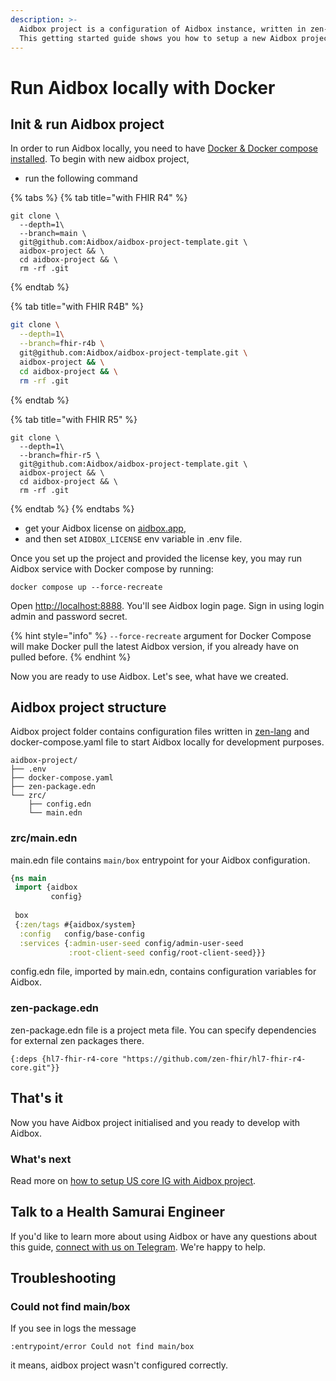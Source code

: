 ```yaml
---
description: >-
  Aidbox project is a configuration of Aidbox instance, written in zen-lang.
  This getting started guide shows you how to setup a new Aidbox project.
---
```


# Run Aidbox locally with Docker

## Init & run Aidbox project

In order to run Aidbox locally, you need to have [Docker & Docker compose installed](https://docs.docker.com/engine/install/). To begin with new aidbox project,&#x20;

* run the following command

{% tabs %}
{% tab title="with FHIR R4" %}
```shell
git clone \
  --depth=1\
  --branch=main \
  git@github.com:Aidbox/aidbox-project-template.git \
  aidbox-project && \
  cd aidbox-project && \
  rm -rf .git
```
{% endtab %}

{% tab title="with FHIR R4B" %}
```sh
git clone \
  --depth=1\
  --branch=fhir-r4b \
  git@github.com:Aidbox/aidbox-project-template.git \
  aidbox-project && \
  cd aidbox-project && \
  rm -rf .git
```
{% endtab %}

{% tab title="with FHIR R5" %}
```shell
git clone \
  --depth=1\
  --branch=fhir-r5 \
  git@github.com:Aidbox/aidbox-project-template.git \
  aidbox-project && \
  cd aidbox-project && \
  rm -rf .git
```
{% endtab %}
{% endtabs %}

* get your Aidbox license on [aidbox.app](https://aidbox.app/),
* and then set `AIDBOX_LICENSE` env variable in .env file.

Once you set up the project and provided the license key, you may run Aidbox service with Docker compose by running:

```shell
docker compose up --force-recreate
```

Open [http://localhost:8888](http://localhost:8888). You'll see Aidbox login page. Sign in using login admin and password secret.

{% hint style="info" %}
`--force-recreate` argument for Docker Compose will make Docker pull the latest Aidbox version, if you already have on pulled before.
{% endhint %}

Now you are ready to use Aidbox. Let's see, what have we created.

## Aidbox project structure

Aidbox project folder contains configuration files written in [zen-lang](https://github.com/zen-lang/zen) and docker-compose.yaml file to start Aidbox locally for development purposes.

```
aidbox-project/
├── .env
├── docker-compose.yaml
├── zen-package.edn
└── zrc/
    ├── config.edn
    └── main.edn
```

### zrc/main.edn

main.edn file contains `main/box` entrypoint for your Aidbox configuration.

```clojure
{ns main
 import {aidbox
         config}
 
 box
 {:zen/tags #{aidbox/system}
  :config   config/base-config
  :services {:admin-user-seed config/admin-user-seed
             :root-client-seed config/root-client-seed}}}
```

config.edn file, imported by main.edn, contains configuration variables for Aidbox.

### zen-package.edn

zen-package.edn file is a project meta file. You can specify dependencies for external zen packages there.

```
{:deps {hl7-fhir-r4-core "https://github.com/zen-fhir/hl7-fhir-r4-core.git"}}
```

## That's it

Now you have Aidbox project initialised and you ready to develop with Aidbox.

### What's next

Read more on [how to setup US core IG with Aidbox project](https://docs.aidbox.app/tutorials/fhir-conformance/how-to-enable-us-core-ig/start-aidbox-with-us-core-ig-enabled).

## Talk to a Health Samurai Engineer

If you'd like to learn more about using Aidbox or have any questions about this guide, [connect with us on Telegram](https://t.me/aidbox). We're happy to help.

## Troubleshooting

### Could not find main/box

If you see in logs the message

```
:entrypoint/error Could not find main/box
```

it means, aidbox project wasn't configured correctly.
